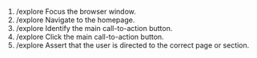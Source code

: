1. /explore Focus the browser window.
2. /explore Navigate to the homepage.
3. /explore Identify the main call-to-action button.
4. /explore Click the main call-to-action button.
5. /explore Assert that the user is directed to the correct page or section.